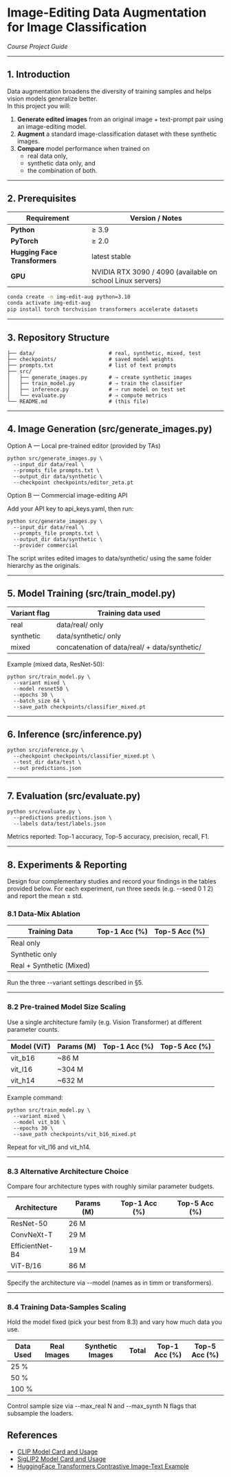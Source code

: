 # Image-Editing Data Augmentation for Image Classification

_Course Project Guide_

---

## 1. Introduction

Data augmentation broadens the diversity of training samples and helps vision models generalize better.  
In this project you will:

1. **Generate edited images** from an original image + text-prompt pair using an image-editing model.
2. **Augment** a standard image-classification dataset with these synthetic images.
3. **Compare** model performance when trained on
   - real data only,
   - synthetic data only, and
   - the combination of both.

---

## 2. Prerequisites

| Requirement                   | Version / Notes                                            |
| ----------------------------- | ---------------------------------------------------------- |
| **Python**                    | ≥ 3.9                                                      |
| **PyTorch**                   | ≥ 2.0                                                      |
| **Hugging Face Transformers** | latest stable                                              |
| **GPU**                       | NVIDIA RTX 3090 / 4090 (available on school Linux servers) |

```bash
conda create -n img-edit-aug python=3.10
conda activate img-edit-aug
pip install torch torchvision transformers accelerate datasets
```

---

## 3. Repository Structure

```
├── data/                        # real, synthetic, mixed, test
├── checkpoints/                 # saved model weights
├── prompts.txt                  # list of text prompts
├── src/
│   ├── generate_images.py       # ⇢ create synthetic images
│   ├── train_model.py           # ⇢ train the classifier
│   ├── inference.py             # ⇢ run model on test set
│   └── evaluate.py              # ⇢ compute metrics
└── README.md                    # (this file)
```

---

## 4. Image Generation (src/generate_images.py)

Option A — Local pre-trained editor (provided by TAs)

```
python src/generate_images.py \
  --input_dir data/real \
  --prompts_file prompts.txt \
  --output_dir data/synthetic \
  --checkpoint checkpoints/editor_zeta.pt
```

Option B — Commercial image-editing API

Add your API key to api_keys.yaml, then run:

```
python src/generate_images.py \
  --input_dir data/real \
  --prompts_file prompts.txt \
  --output_dir data/synthetic \
  --provider commercial
```

The script writes edited images to data/synthetic/ using the same folder hierarchy as the originals.

---

## 5. Model Training (src/train_model.py)

| Variant flag | Training data used                            |
| ------------ | --------------------------------------------- |
| real         | data/real/ only                               |
| synthetic    | data/synthetic/ only                          |
| mixed        | concatenation of data/real/ + data/synthetic/ |

Example (mixed data, ResNet-50):

```
python src/train_model.py \
  --variant mixed \
  --model resnet50 \
  --epochs 30 \
  --batch_size 64 \
  --save_path checkpoints/classifier_mixed.pt
```

---

## 6. Inference (src/inference.py)

```
python src/inference.py \
  --checkpoint checkpoints/classifier_mixed.pt \
  --test_dir data/test \
  --out predictions.json
```

---

## 7. Evaluation (src/evaluate.py)

```
python src/evaluate.py \
  --predictions predictions.json \
  --labels data/test/labels.json
```

Metrics reported: Top-1 accuracy, Top-5 accuracy, precision, recall, F1.

---

## 8. Experiments & Reporting

Design four complementary studies and record your findings in the tables provided below.
For each experiment, run three seeds (e.g. --seed 0 1 2) and report the mean ± std.

### 8.1 Data-Mix Ablation

| Training Data            | Top-1 Acc (%) | Top-5 Acc (%) |
| ------------------------ | ------------- | ------------- |
| Real only                |               |               |
| Synthetic only           |               |               |
| Real + Synthetic (Mixed) |               |               |

Run the three --variant settings described in §5.

---

### 8.2 Pre-trained Model Size Scaling

Use a single architecture family (e.g. Vision Transformer) at different parameter counts.

| Model (ViT) | Params (M) | Top-1 Acc (%) | Top-5 Acc (%) |
| ----------- | ---------- | ------------- | ------------- |
| vit_b16     | ~86 M      |               |               |
| vit_l16     | ~304 M     |               |               |
| vit_h14     | ~632 M     |               |               |

Example command:

```
python src/train_model.py \
  --variant mixed \
  --model vit_b16 \
  --epochs 30 \
  --save_path checkpoints/vit_b16_mixed.pt
```

Repeat for vit_l16 and vit_h14.

---

### 8.3 Alternative Architecture Choice

Compare four architecture types with roughly similar parameter budgets.

| Architecture    | Params (M) | Top-1 Acc (%) | Top-5 Acc (%) |
| --------------- | ---------- | ------------- | ------------- |
| ResNet-50       | 26 M       |               |               |
| ConvNeXt-T      | 29 M       |               |               |
| EfficientNet-B4 | 19 M       |               |               |
| ViT-B/16        | 86 M       |               |               |

Specify the architecture via --model (names as in timm or transformers).

---

### 8.4 Training Data-Samples Scaling

Hold the model fixed (pick your best from 8.3) and vary how much data you use.

| Data Used | Real Images | Synthetic Images | Total | Top-1 Acc (%) | Top-5 Acc (%) |
| --------- | ----------- | ---------------- | ----- | ------------- | ------------- |
| 25 %      |             |                  |       |               |               |
| 50 %      |             |                  |       |               |               |
| 100 %     |             |                  |       |               |               |

Control sample size via --max_real N and --max_synth N flags that subsample the loaders.

## References

- [CLIP Model Card and Usage](https://hf-mirror.com/openai/clip-vit-base-patch16)
- [SigLIP2 Model Card and Usage](https://hf-mirror.com/google/siglip2-base-patch16-224)
- [HuggingFace Transformers Contrastive Image-Text Example](https://github.com/huggingface/transformers/blob/main/examples/pytorch/contrastive-image-text/README.md)
